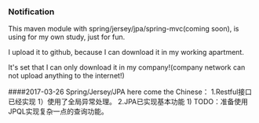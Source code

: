 ### Notification
This maven module with spring/jersey/jpa/spring-mvc(coming soon), is using for my own study, just for fun.

I upload it to github, because I can download it in my working apartment.

It's set that I can only download it in my company!(company network can not upload anything to the internet!)

####2017-03-26 Spring/Jersey/JPA
here come the Chinese： 
1.Restful接口已经实现
    1）使用了全局异常处理。
2.JPA已实现基本功能
    1) TODO：准备使用JPQL实现复杂一点的查询功能。
